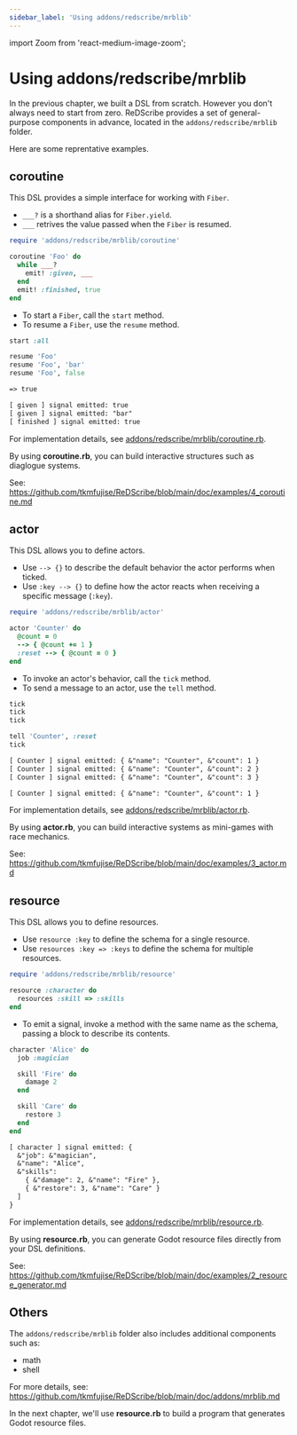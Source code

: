 ```yaml
---
sidebar_label: 'Using addons/redscribe/mrblib'
---
```

import Zoom from 'react-medium-image-zoom';

# Using addons/redscribe/mrblib

In the previous chapter, we built a DSL from scratch.
However you don't always need to start from zero. ReDScribe provides a set of general-purpose components in advance, located in the `addons/redscribe/mrblib` folder.

Here are some reprentative examples.

## coroutine
This DSL provides a simple interface for working with `Fiber`.

* `___?` is a shorthand alias for `Fiber.yield`.
* `___` retrives the value passed when the `Fiber` is resumed.
```ruby
require 'addons/redscribe/mrblib/coroutine'

coroutine 'Foo' do
  while ___?
    emit! :given, ___
  end
  emit! :finished, true
end
```
* To start a `Fiber`, call the `start` method.
* To resume a `Fiber`, use the `resume` method.
```ruby
start :all

resume 'Foo'
resume 'Foo', 'bar'
resume 'Foo', false
```
```txt title="Output"
=> true

[ given ] signal emitted: true
[ given ] signal emitted: "bar"
[ finished ] signal emitted: true
```

For implementation details, see [addons/redscribe/mrblib/coroutine.rb](https://github.com/tkmfujise/ReDScribe/blob/main/demo/addons/redscribe/mrblib/coroutine.rb).

By using **coroutine.rb**, you can build interactive structures such as diaglogue systems.

See: https://github.com/tkmfujise/ReDScribe/blob/main/doc/examples/4_coroutine.md


## actor
This DSL allows you to define actors.
* Use `--> {}` to describe the default behavior the actor performs when ticked.
* Use `:key --> {}` to define how the actor reacts when receiving a specific message (`:key`).
```ruby
require 'addons/redscribe/mrblib/actor'

actor 'Counter' do
  @count = 0
  --> { @count += 1 }
  :reset --> { @count = 0 }
end
```
* To invoke an actor's behavior, call the `tick` method.
* To send a message to an actor, use the `tell` method.
```ruby
tick
tick
tick

tell 'Counter', :reset
tick
```
```txt title="Output"
[ Counter ] signal emitted: { &"name": "Counter", &"count": 1 }
[ Counter ] signal emitted: { &"name": "Counter", &"count": 2 }
[ Counter ] signal emitted: { &"name": "Counter", &"count": 3 }

[ Counter ] signal emitted: { &"name": "Counter", &"count": 1 }
```

For implementation details, see [addons/redscribe/mrblib/actor.rb](https://github.com/tkmfujise/ReDScribe/blob/main/demo/addons/redscribe/mrblib/actor.rb).

By using **actor.rb**, you can build interactive systems as mini-games with race mechanics.

See: https://github.com/tkmfujise/ReDScribe/blob/main/doc/examples/3_actor.md


## resource
This DSL allows you to define resources.
* Use `resource :key` to define the schema for a single resource.
* Use `resources :key => :keys` to define the schema for multiple resources.
```ruby
require 'addons/redscribe/mrblib/resource'

resource :character do
  resources :skill => :skills
end
```
* To emit a signal, invoke a method with the same name as the schema, passing a block to describe its contents.
```ruby
character 'Alice' do
  job :magician

  skill 'Fire' do
    damage 2
  end

  skill 'Care' do
    restore 3
  end
end
```
```txt title="Output"
[ character ] signal emitted: {
  &"job": &"magician",
  &"name": "Alice",
  &"skills":
    { &"damage": 2, &"name": "Fire" },
    { &"restore": 3, &"name": "Care" }
  ]
}
```

For implementation details, see [addons/redscribe/mrblib/resource.rb](https://github.com/tkmfujise/ReDScribe/blob/main/demo/addons/redscribe/mrblib/resource.rb).

By using **resource.rb**, you can generate Godot resource files directly from your DSL definitions.

See: https://github.com/tkmfujise/ReDScribe/blob/main/doc/examples/2_resource_generator.md


## Others
The `addons/redscribe/mrblib` folder also includes additional components such as:
* math
* shell

For more details, see:
https://github.com/tkmfujise/ReDScribe/blob/main/doc/addons/mrblib.md


In the next chapter, we'll use **resource.rb** to build a program that generates Godot resource files.

